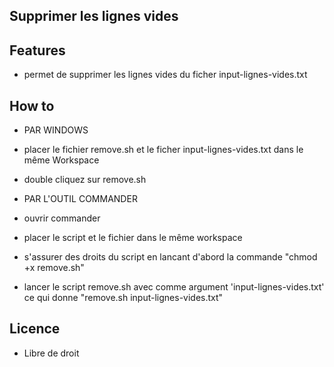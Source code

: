 ## Supprimer les lignes vides

## Features
- permet de supprimer les lignes vides du ficher input-lignes-vides.txt


## How to
- PAR WINDOWS
- placer le fichier remove.sh et le ficher input-lignes-vides.txt dans le même Workspace
- double cliquez sur remove.sh

- PAR L'OUTIL COMMANDER
- ouvrir commander
- placer le script et le fichier dans le même workspace
- s'assurer des droits du script en lancant d'abord la commande "chmod +x remove.sh"
- lancer le script remove.sh avec comme argument 'input-lignes-vides.txt' ce qui donne "remove.sh input-lignes-vides.txt"


## Licence

- Libre de droit
